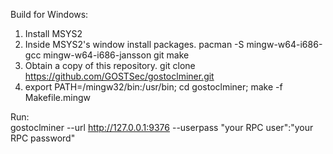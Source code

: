 Build for Windows:  
1. Install MSYS2
2. Inside MSYS2's window install packages.  pacman -S mingw-w64-i686-gcc mingw-w64-i686-jansson git make 
3. Obtain a copy of this repository. git clone https://github.com/GOSTSec/gostoclminer.git  
4. export PATH=/mingw32/bin:/usr/bin; cd gostoclminer; make -f Makefile.mingw  

Run:  
gostoclminer --url http://127.0.0.1:9376 --userpass "your RPC user":"your RPC password"  
